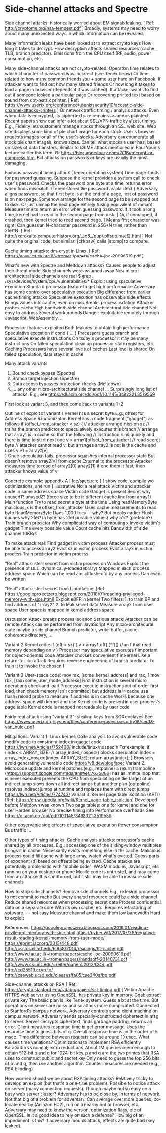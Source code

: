 Side-channel attacks and Spectre 
================================

Side channel attacks: historically worried about EM signals leaking.
  [ Ref: http://cryptome.org/nsa-tempest.pdf ]
  Broadly, systems may need to worry about many unexpected ways in which
    information can be revealed.

Many information leaks have been looked at to extract crypto keys
  How long it takes to decrypt.
  How decryption affects shared resources (cache, TLB, branch predictor).
  Emissions from the CPU itself (RF, audio, power consumption, etc).

Many side-channel attacks are not crypto-related.
  Operation time relates to which character of password was incorrect (see Tenex below)
  Or time related to how many common friends you + some user have on Facebook.
    If attacker want to find out how many shared friends
  Or how long it takes to load a page in browser (depends if it was cached).
    If attacker wants to find out if someone looked a particular page
  Or recovering printed text based on sound from dot-matrix printer.
    [ Ref: https://www.usenix.org/conference/usenixsecurity10/acoustic-side-channel-attacks-printers ]
  Or network traffic timing / analysis attacks.
    Even when data is encrypted, its ciphertext size remains ~same as plaintext.
    Recent papers show can infer a lot about SSL/VPN traffic by sizes, timing.
    E.g., Fidelity lets customers manage stocks through an SSL web site.
      Web site displays some kind of pie chart image for each stock.
      User's browser requests images for all of the user's stocks.
      Adversary can enumerate all stock pie chart images, knows sizes.
      Can tell what stocks a user has, based on sizes of data transfers.
    Similar to CRIME attack mentioned in Paul Youn's lecture earlier this term.
    Or https://blog.appcanary.com/2016/encrypt-or-compress.html
  But attacks on passwords or keys are usually the most damaging.

Famous password timing attack (Tenex operating system)
  Time page-faults for password guessing.
  Suppose the kernel provides a system call to check user's password.
    Checks the password one byte at a time, returns error when finds mismatch.
    (Tenex stored the password as plaintext.)
  Adversary aligns password, so that first byte is at the end of a page,
    rest of password is on next page.
  Somehow arrange for the second page to be swapped out to disk.
    Or just unmap the next page entirely (using equivalent of mmap).
  Measure time to return an error when guessing password.
    If it took a long time, kernel had to read in the second page from disk.
    [ Or, if unmapped, if crashed, then kernel tried to read second page. ]
    Means first character was right!
  Can guess an N-character password in 256*N tries, rather than 256^N.
  [ Ref: http://xeroxalto.computerhistory.org/_cd8_/pup/.plfsup.mac!2.html ]
    Not quite the original code, but similar: [chkpsw] calls [stcmp] to compare.

Cache timing attacks: dm-crypt in Linux.
  [ Ref: https://www.cs.tau.ac.il/~tromer                 /papers/cache-joc-20090619.pdf ]

What's new with Spectre and Meltdown attacks?
  Caused people to adjust their threat model
    Side channels were assumed away
    Now micro-architectural side channels are real
    $ grep . /sys/devices/system/cpu/vulnerabilities/*
  Exploit using speculative execution
    Standard processor feature to get high performance
  Adversary has some control over speculative execution
    Big difference from earlier cache timing attacks
  Speculative execution has observable side effects
    Brings values into cache, even on miss
  Breaks process isolation
    Attacker probes cache
    High bandwidth side channel
  Architectural side channel
    Not easy to address
    Several workarounds
  Danger: exploitable remotely through Javascript, WebAssembly, ..

Processor features exploited
  Both features to obtain high performance
  Speculative execution
    if cond {
       ...
    }
    Processors guess branch and speculative execute instructions
    On today's processor it may be many instructions
    On failed speculation clean up processor state
      registers, etc.
  Caching
    Processors have several levels of caches
      Last level is shared
    On failed speculation, data stays in cache

Many attack variants
  1. Bound check bypass (Spectre)
  2. Branch target injection (Spectre)
  3. Data access bypasses protection checks (Meltdown)
  4. ... any other micro-architectural side channel ...
  Surprisingly long list of attacks.
    E.g., see https://dl.acm.org/doi/pdf/10.1145/3492321.3519559

  First look at variant 3, and then come back to variants 1+2

Outline of exploit of variant 1
  Kernel has a secret byte
    E.g., offset for Address Space Randomizaton
  Kernel has a code fragment ("gadget") as follows
    if (offset_from_attacker < sz) {   // attacker arrange miss on sz
      // trains the branch predictor to speculatively executes this branch
      // arrange that array1 is in cache so that the following
      // instruction runs quickly and there is time to start next one
      v = array1[offset_from_attacker]  // read secret byte
      // attacker cannot read v, but arranges array2 is not in the cache and uses v
      v1 = array2[v]                   
    }
  Once speculation fails, processor squashes internal processor state
    But doesn't remove array2[v] from cache
    External to the processor
  Attacker measures time to read of
    array2[0]
    array2[1]
    if one them is fast, then attacker knows value of v

Concrete example: appendix A
  [ lec/spectre.c ]
  [ show code, compile wo optimizations, and run ]
  Illustrative
    Not a real attack
    Victim and attacker code in same address space
  Victim code
    Gadget is present
    Secret
    why unused1? unused2? (force size to be in different cache line from array1)
  Main function
    Try to read secret a byte at the time
    Using readMemoryByte
      malicious_x is the offset_from_attacker
    Uses cache measurements to read byte
  ReadMemoryByte
    Does 1,000 tries -- why?
      But breaks earlier
    Flush caches
      why 256?  (a byte has 256 possible values)
      why 512?  (prefetch?)
    Train branch predictor
      Why complicated way of computing x
      Invoke victim's gadget
    Time every possible value
      Count cache hits
  Bandwidth of side channel
    10KB/s

To make attack real:
  Find gadget in victim process
  Attacker process must be able to access array2
  Evict sz in victim process
  Evict array2 in victim process
  Train predictor in victim process

"Real" attack: steal secret from victim process on Windows
  Exploit the presence of DLL (dynamically-loaded library)
  Mapped in each process address space
    Which can be read and clflushed'd by any process
    Can even be written

"Real" attack: steal secret from Linux kernel
  [Ref: https://googleprojectzero.blogspot.com/2018/01/reading-privileged-memory-with-side.html]
  Exploit eBFP in kernel
  Two filters:
    1. to train BP and find address of "array2"
    2. to leak secret data
  Measure array2 from user space
    User space is mapped in kernel address space

Discussion
  Attack breaks process isolation
    Serious attack!
  Attacker can be remote
    Attack can be performed from JavaScript
  Any micro-architecural state maybe a side channel
    Branch predictor, write-buffer, cache-coherence directory, ...

Variant 2
  Kernel code:
    if (off < sz) {
        v = array1[off] 
        (*f)()  // an f that read memory depending on v
    }
  Processor may speculative executes f
    important for object-oriented code
  Attacker chooses convenient f in kernel
    Like a return-to-libc attack
  Requires reverse engineering of branch predictor
    To train it to invoke the chosen f
  
Variant 3
  User-space code:
    mov rax, [some_kernel_address]
    and rax, 1
    mov rbx, [rax+some_user_mode_address]
  First instruction is several micro operations
    check and load
  Processor execute instructions out of order
    first load, then check
    memory isn't committed, but address is in cache
    use flush+reload probe to measure if address is in cache
  Works because one address space with kernel and use
    Kernel-code is present in user process's page table
    Kernel code is mapped not readable by user code

Fairly real attack using "variant 3": stealing keys from SGX enclaves
  See https://www.usenix.org/system/files/conference/usenixsecurity18/sec18-van_bulck.pdf

Mitigations.
  Variant 1.
    Linux kernel: Code analysis to avoid vulnerable code
      modify code to constraint index in gadget code
      https://lwn.net/Articles/752408/
      include/linux/nospec.h
      For example:
	 if (index < ARRAY_SIZE)
	     // array_index_nospec() blocks speculation
	     index = array_index_nospec(index, ARRAY_SIZE);
	     return array[index];
	 }
    Browsers: avoid generating vulnerable code
      https://v8.dev/blog/spec
  Variant 2. Microcode update and kernel patches (e.g., retpoline)
    a return trampoline (https://support.google.com/faqs/answer/7625886)
      has an infinite loop that is never executed
      prevents the CPU from speculating on the target of an indirect jump
    slows down all indirect jumps
      but another plan (optpoline) resolves indirect jumps at runtime
      and replaces them with direct jumps
      https://lwn.net/Articles/774743/
  Variant 3. Kernel page table isolation (KPTI)
    [Ref: https://en.wikipedia.org/wiki/Kernel_page-table_isolation]
    Developed before Meltdown was known
    Two page tables: one for kernel and one for user
  Harden browser
    No precise timing info
  Performance overheads
    See https://dl.acm.org/doi/pdf/10.1145/3492321.3519559

Other observable side effects of speculative execution
  Power consumption
  Bus traffic
  ...

Other types of timing attacks.
  Cache analysis attacks: processor's cache shared by all processes.
    E.g.: accessing one of the sliding-window multiples brings it in cache.
    Necessarily evicts something else in the cache.
    Malicious process could fill cache with large array, watch what's evicted.
    Guess parts of exponent (d) based on offsets being evicted.
  Cache attacks are potentially problematic with "mobile code".
    WASM modules, Javascript, etc running on your desktop or phone
    Mobile code is untrusted, and may come from an attacker
    It is sandboxed, but it still may be able to measure side channels

How to stop side channels?
  Remove side channels
    E.g., redesign processor to not commit to cache
    But every shared resource could be a side channel
  Reduce shared resources when processing secret data
    Process confidential data on a separate core
    With its own cache, etc.
    Requires refactoring of software --- not easy
  Measure channel and make them low bandwidth
    Hard to exploit

References:
  https://googleprojectzero.blogspot.com/2018/01/reading-privileged-memory-with-side.html
  https://cyber.wtf/2017/07/28/negative-result-reading-kernel-memory-from-user-mode/
  https://eprint.iacr.org/2013/448.pdf
  http://css.csail.mit.edu/6.858/2014/readings/ht-cache.pdf
  http://www.tau.ac.il/~tromer/papers/cache-joc-20090619.pdf
  http://www.tau.ac.il/~tromer/papers/handsoff-20140731.pdf
  http://www.cs.unc.edu/~reiter/papers/2012/CCS.pdf
  http://ed25519.cr.yp.to/
  http://cseweb.ucsd.edu/classes/fa05/cse240a/bp.pdf

Side-channel attacks on RSA
  [ Ref: https://crypto.stanford.edu/~dabo/papers/ssl-timing.pdf ]
  Victim Apache HTTPS web server using OpenSSL, has private key in memory.
    Goal: extract private key
  The basic plan is like Tenex system.
    Guess a bit at the time.
    But operations on server are noisy and so attack more complicated.
  Connected to Stanford's campus network.
  Adversary controls some client machine on campus network.
  Adversary sends specially-constructed ciphertext in msg to server.
    Server decrypts ciphertext, finds garbage padding, returns an error.
    Client measures response time to get error message.
    Uses the response time to guess bits of q.
  Overall response time is on the order of 5 msec.
    Time difference between requests can be around 10 usec.
  What causes time variations?  Optimizations to implement RSA efficiently
    Karatsuba vs normal; extra reductions.
  About 1M queries seem enough to obtain 512-bit p and q for 1024-bit key.
    p and q are the two primes that RSA uses to construct public and secret key
    Only need to guess the top 256 bits of p and q, then use another algorithm.
  Counter measures are needed (e.g., RSA blinding)

How worried should we be about RSA timing attacks?
  Relatively tricky to develop an exploit (but that's a one-time problem).
  Possible to notice attack on server (many connection requests).
    Though maybe not so easy on a busy web server cluster?
  Adversary has to be close by, in terms of network.
    Not that big of a problem for adversary.
    Can average over more queries, co-locate nearby (Amazon EC2),
      run on a nearby bot or browser, etc.
  Adversary may need to know the version, optimization flags, etc of OpenSSL.
    Is it a good idea to rely on such a defense?
    How big of an impediment is this?
  If adversary mounts attack, effects are quite bad (key leaked).

